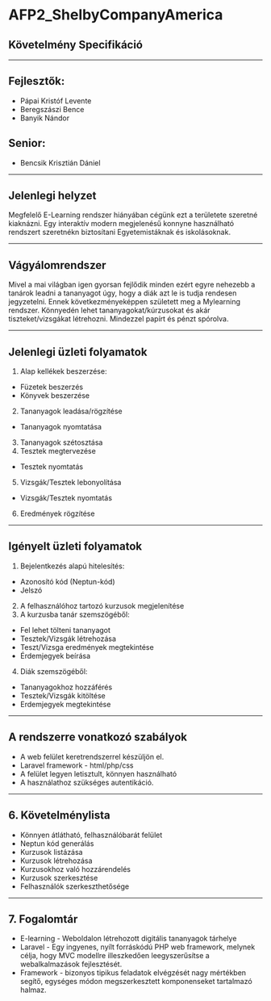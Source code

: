 # AFP2_ShelbyCompanyAmerica
## Követelmény Specifikáció
------------------------------
## Fejlesztők:
  - Pápai Kristóf Levente
  - Beregszászi Bence
  - Banyik Nándor
## Senior:
  - Bencsik Krisztián Dániel
------------------------------
## Jelenlegi helyzet
Megfelelő E-Learning rendszer hiányában cégünk ezt a területete szeretné kiaknázni. Egy interaktív modern megjelenésű konnyne használható rendszert szeretnékn biztosítani Egyetemistáknak és iskolásoknak.

------------------------------
## Vágyálomrendszer 
Mivel a mai világban igen gyorsan fejlődik minden ezért egyre nehezebb a tanárok leadni a tananyagot úgy, hogy a diák azt le is tudja rendesen jegyzetelni. Ennek következményeképpen született meg a Mylearning rendszer. Könnyedén lehet tananyagokat/kúrzusokat és akár tiszteket/vizsgákat létrehozni. Mindezzel papírt és pénzt spórolva.

------------------------------
## Jelenlegi üzleti folyamatok
1. Alap kellékek beszerzése:
- Füzetek beszerzés
- Könyvek beszerzése
2. Tananyagok leadása/rögzítése
- Tananyagok nyomtatása
3. Tananyagok szétosztása
4. Tesztek megtervezése
- Tesztek nyomtatás
5. Vizsgák/Tesztek lebonyolítása
- Vizsgák/Tesztek nyomtatás
6. Eredmények rögzítése

------------------------------
## Igényelt üzleti folyamatok
1. Bejelentkezés alapú hitelesítés:
- Azonosító kód (Neptun-kód)
- Jelszó
2. A felhasználóhoz tartozó kurzusok megjelenítése
3. A kurzusba tanár szemszögéből:
- Fel lehet tölteni tananyagot
- Tesztek/Vizsgák létrehozása
- Teszt/Vizsga eredmények megtekintése
- Érdemjegyek beírása
4. Diák szemszögéből:
- Tananyagokhoz hozzáférés
- Tesztek/Vizsgák kitöltése
- Erdemjegyek megtekintése

------------------------------
## A rendszerre vonatkozó szabályok
- A web felület keretrendszerrel készüljön el.
- Laravel framework - html/php/css
- A felület legyen letisztult, könnyen használható
- A használathoz szükséges autentikáció.

------------------------------
## 6. Követelménylista
- Könnyen átlátható, felhasználóbarát felület
- Neptun kód generálás
- Kurzusok listázása
- Kurzusok létrehozása
- Kurzusokhoz való hozzárendelés
- Kurzusok szerkesztése
- Felhasználók szerkeszthetősége
    
------------------------------
## 7. Fogalomtár
-  E-learning - Weboldalon létrehozott digitális tananyagok tárhelye
-  Laravel - Egy ingyenes, nyílt forráskódú PHP web framework, melynek célja, hogy MVC modellre illeszkedően leegyszerűsítse a webalkalmazások fejlesztését.
-  Framework - bizonyos tipikus feladatok elvégzését nagy mértékben segítő, egységes módon megszerkesztett komponenseket tartalmazó halmaz.